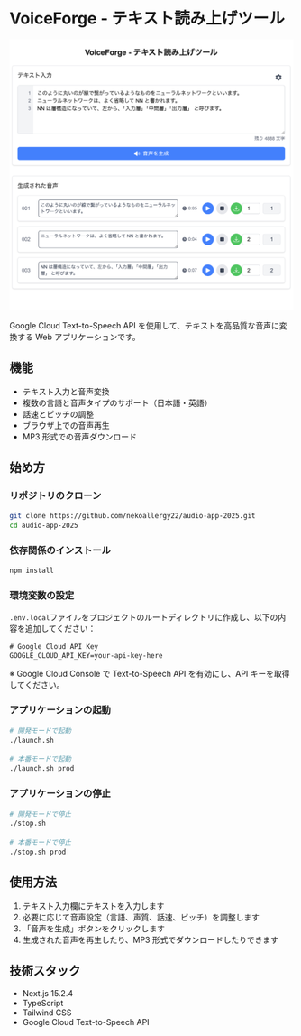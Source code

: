 # VoiceForge - テキスト読み上げツール

![UI](src/sample_ui.png)

Google Cloud Text-to-Speech API を使用して、テキストを高品質な音声に変換する Web アプリケーションです。

## 機能

- テキスト入力と音声変換
- 複数の言語と音声タイプのサポート（日本語・英語）
- 話速とピッチの調整
- ブラウザ上での音声再生
- MP3 形式での音声ダウンロード

## 始め方

### リポジトリのクローン

```bash
git clone https://github.com/nekoallergy22/audio-app-2025.git
cd audio-app-2025
```

### 依存関係のインストール

```bash
npm install
```

### 環境変数の設定

`.env.local`ファイルをプロジェクトのルートディレクトリに作成し、以下の内容を追加してください：

```
# Google Cloud API Key
GOOGLE_CLOUD_API_KEY=your-api-key-here
```

※ Google Cloud Console で Text-to-Speech API を有効にし、API キーを取得してください。

### アプリケーションの起動

```bash
# 開発モードで起動
./launch.sh

# 本番モードで起動
./launch.sh prod
```

### アプリケーションの停止

```bash
# 開発モードで停止
./stop.sh

# 本番モードで停止
./stop.sh prod
```

## 使用方法

1. テキスト入力欄にテキストを入力します
2. 必要に応じて音声設定（言語、声質、話速、ピッチ）を調整します
3. 「音声を生成」ボタンをクリックします
4. 生成された音声を再生したり、MP3 形式でダウンロードしたりできます

## 技術スタック

- Next.js 15.2.4
- TypeScript
- Tailwind CSS
- Google Cloud Text-to-Speech API
